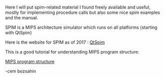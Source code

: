Here I will put spim-related material I found freely available and useful, mostly for implementing procedure calls but also
some nice spim examples and the manual.

SPIM is a MIPS architecture simulator which runs on all platforms (starting with QtSpim)

Here is the website for SPIM as of 2017 :
<a href="https://sourceforge.net/projects/spimsimulator/files/">QtSpim</a>

This is a good tutorial for understanding MIPS program structure:

<a href="http://logos.cs.uic.edu/366/notes/mips%20quick%20tutorial.htm">MIPS program structure</a>


-cem bozsahin

